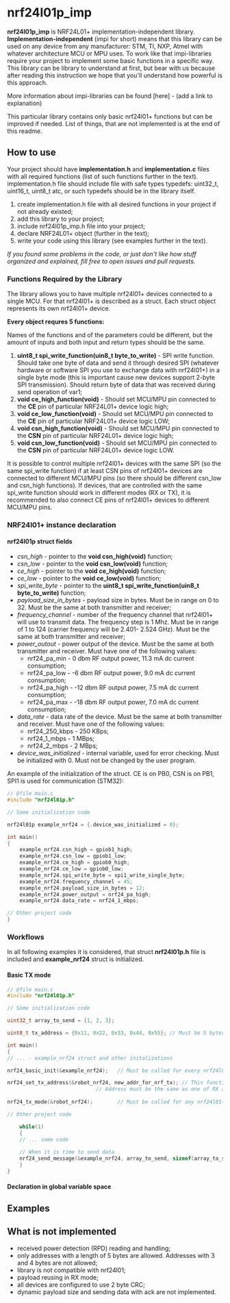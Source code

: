 # nrf24l01p_imp
**nrf24l01p_imp** is NRF24L01+ implementation-independent library. **Implementation-independent** (impi for short) means that this library can be used on any device from any manufacturer: STM, TI, NXP, Atmel with whatever architecture MCU or MPU uses. To work like that impi-libraries require your project to implement some basic functions in a specific way. This library can be library to understand at first, but bear with us because after reading this instruction we hope that you'll understand how powerful is this approach.

More information about impi-libraries can be found [here] - (add a link to explanation)

This particular library contains only basic nrf24l01+ functions but can be improved if needed. List of things, that are not implemented is at the end of this readme. 

## How to use 
  Your project should have **implementation.h** and **implementation.c** files with all required functions (list of such functions further in the text).
  implementation.h file should include file with safe types typedefs: uint32_t, uint16_t, uint8_t atc, or such typedefs should be in the library itself.
  
1. create implementation.h file with all desired functions in your project if not already existed;
2. add this library to your project;
3. include nrf24l01p_imp.h file into your project;
4. declare NRF24L01+ object (further in the text);
5. write your code using this library (see examples further in the text).

_If you found some problems in the code, or just don't like how stuff organized and explained, fill free to open issues and pull requests._

### Functions Required by the Library

The library allows you to have multiple nrf24l01+ devices connected to a single MCU. For that nrf24l01+ is described as a struct. Each struct object represents its own nrf24l01+ device.

**Every object requres 5 functions:**

Names of the functions and of the parameters could be different, but the amount of inputs and both input and return types should be the same.

1. **uint8_t spi_write_function(uin8_t byte_to_write)** - SPI write function. Should take one byte of data and send it through desired SPI (whatever hardware or software SPI you use to exchange data with nrf24l01+) in a single byte mode (this is important cause new devices support 2-byte SPI transmission). Should return byte of data that was received during send operation of var1; 
2. **void ce_high_function(void)** - Should set MCU/MPU pin connected to the **CE** pin of particular NRF24L01+ device logic high;
3. **void ce_low_function(void)** - Should set MCU/MPU pin connected to the **CE** pin of particular NRF24L01+ device logic LOW;
2. **void csn_high_function(void)** - Should set MCU/MPU pin connected to the **CSN** pin of particular NRF24L01+ device logic high;
2. **void csn_low_function(void)** - Should set MCU/MPU pin connected to the **CSN** pin of particular NRF24L01+ device logic LOW.

It is possible to control multiple nrf24l01+ devices with the same SPI (so the same spi_write function) if at least CSN pins of nrf24l01+ devices are connected to different MCU/MPU pins (so there should be different csn_low and csn_high functions). If devices, that are controlled with the same spi_write function should work in different modes (RX or TX), it is recommended to also connect CE pins of nrf24l01+ devices to different MCU/MPU pins.

### NRF24l01+ instance declaration

#### nrf24l01p struct fields
- _csn_high_ - pointer to the **void csn_high(void)** function;
- _csn_low_ - pointer to the **void csn_low(void)** function;
- _ce_high_ - pointer to the **void ce_high(void)** function;
- _ce_low_ - pointer to the **void ce_low(void)** function;
- _spi_write_byte_ - pointer to the **uint8_t spi_write_function(uin8_t byte_to_write)** function;
- _payload_size_in_bytes_ - payload size in bytes. Must be in range on 0 to 32. Must be the same at both transmitter and receiver;
- _frequency_channel_ - number of the frequency channel that nrf24l01+ will use to transmit data. The frequency step is 1 Mhz. Must be in range of 1 to 124 (carrier frequency will be 2.401- 2.524  GHz). Must be the same at both transmitter and receiver;
- _power_outout_ - power output of the device. Must be the same at both transmitter and receiver. Must have one of the following values:
  - nrf24_pa_min - 0 dbm RF output power, 11.3 mA dc current consumption;
  - nrf24_pa_low - -6 dbm RF output power, 9.0 mA dc current consumption;
  - nrf24_pa_high - -12 dbm RF output power, 7.5 mA dc current consumption;
  - nrf24_pa_max - -18 dbm RF output power, 7.0 mA dc current consumption;
- _data_rate_ - data rate of the device. Must be the same at both transmitter and receiver. Must have one of the following values:
  - nrf24_250_kbps - 250 KBps;
  - nrf24_1_mbps - 1 MBps;
  - nrf24_2_mbps - 2 MBps;
- _device_was_initialized_ - internal variable, used for error checking. Must be initialized with 0. Must not be changed by the user program.

An example of the initialization of the struct. CE is on PB0, CSN is on PB1, SPI1 is used for communication (STM32):

```C
// @file main.c 
#include "nrf24l01p.h"

// Some initialization code

nrf24l01p example_nrf24 = {.device_was_initialized = 0};

int main()
{
	example_nrf24.csn_high = gpiob1_high;
	example_nrf24.csn_low = gpiob1_low;
	example_nrf24.ce_high = gpiob0_high;
	example_nrf24.ce_low = gpiob0_low;
 	example_nrf24.spi_write_byte = spi1_write_single_byte;
	example_nrf24.frequency_channel = 45;
	example_nrf24.payload_size_in_bytes = 12;
	example_nrf24.power_output = nrf24_pa_high;
	example_nrf24.data_rate = nrf24_1_mbps;

// Other project code
}

```

### Workflows

In all following examples it is considered, that struct **nrf24l01p.h** file is included and **example_nrf24** struct is initialized.

#### Basic TX mode

```C
// @file main.c 
#include "nrf24l01p.h"

// Some initialization code

uint32_t array_to_send = {1, 2, 3};

uint8_t tx_address = {0x11, 0x22, 0x33, 0x44, 0x55}; // Must be 5 bytes long

int main()
{
// ... - example_nrf24 struct and other initalizations

nrf24_basic_init(&example_nrf24); 	// Must be called for every nrf24l01+ instance before other initializations.

nrf24_set_tx_address(&robot_nrf24, new_addr_for_nrf_tx); // This function is called to set new tx addres. 
							 // Address must be the same as one of RX addresses on receiver.
							 
nrf24_tx_mode(&robot_nrf24); 		// Must be called for any nrf24l01+ instance to enable tx mode.

// Other project code

	while(1)
	{
	// ... some code 
	
	// When it is time to send data
	nrf24_send_message(&example_nrf24, array_to_send, sizeof(array_to_send), 1); 
	}
}

```




#### Declaration in global variable space 



## Examples


## What is not implemented
- received power detection (RPD) reading and handling;
- only addresses with a length of 5 bytes are allowed. Addresses with 3 and 4 bytes are not allowed;
- library is not compatible with nrf24l01;
- payload reusing in RX mode;
- all devices are configured to use 2 byte CRC;
- dynamic payload size and sending data with ack are not implemented.
